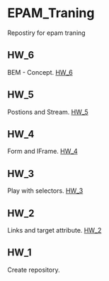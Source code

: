 # EPAM_Traning
Repostiry for epam traning

## HW_6
BEM - Concept.
[HW_6](https://github.com/VlPan/EPAM_Traning/tree/master/HW_6)

## HW_5
Postions and Stream.
[HW_5](https://github.com/VlPan/EPAM_Traning/tree/master/HW_5)

## HW_4
Form and IFrame.
[HW_4](https://github.com/VlPan/EPAM_Traning/tree/master/HW_4)

## HW_3
Play with selectors.
[HW_3](https://github.com/VlPan/EPAM_Traning/tree/master/HW_3)

## HW_2
Links and target attribute.
[HW_2](https://github.com/VlPan/EPAM_Traning/tree/master/HW_2)

## HW_1 
Create repository.
